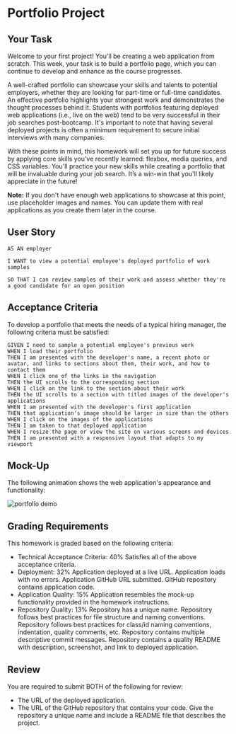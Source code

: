 # Portfolio Project

## Your Task

Welcome to your first project! You'll be creating a web application from scratch. This week, your task is to build a portfolio page, which you can continue to develop and enhance as the course progresses.

A well-crafted portfolio can showcase your skills and talents to potential employers, whether they are looking for part-time or full-time candidates. An effective portfolio highlights your strongest work and demonstrates the thought processes behind it. Students with portfolios featuring deployed web applications (i.e., live on the web) tend to be very successful in their job searches post-bootcamp. It's important to note that having several deployed projects is often a minimum requirement to secure initial interviews with many companies.

With these points in mind, this homework will set you up for future success by applying core skills you’ve recently learned: flexbox, media queries, and CSS variables. You'll practice your new skills while creating a portfolio that will be invaluable during your job search. It’s a win-win that you'll likely appreciate in the future!

**Note:** If you don't have enough web applications to showcase at this point, use placeholder images and names. You can update them with real applications as you create them later in the course.

## User Story

`AS AN employer`

`I WANT to view a potential employee's deployed portfolio of work samples`

`SO THAT I can review samples of their work and assess whether they're a good candidate for an open position`

## Acceptance Criteria

To develop a portfolio that meets the needs of a typical hiring manager, the following criteria must be satisfied:

```
GIVEN I need to sample a potential employee's previous work
WHEN I load their portfolio
THEN I am presented with the developer's name, a recent photo or avatar, and links to sections about them, their work, and how to contact them
WHEN I click one of the links in the navigation
THEN the UI scrolls to the corresponding section
WHEN I click on the link to the section about their work
THEN the UI scrolls to a section with titled images of the developer's applications
WHEN I am presented with the developer's first application
THEN that application's image should be larger in size than the others
WHEN I click on the images of the applications
THEN I am taken to that deployed application
WHEN I resize the page or view the site on various screens and devices
THEN I am presented with a responsive layout that adapts to my viewport
```

## Mock-Up

The following animation shows the web application's appearance and functionality:

![portfolio demo](./Assets/02-advanced-css-homework-demo.gif)


## Grading Requirements
This homework is graded based on the following criteria:

* Technical Acceptance Criteria: 40%
Satisfies all of the above acceptance criteria.
* Deployment: 32%
Application deployed at a live URL.
Application loads with no errors.
Application GitHub URL submitted.
GitHub repository contains application code.
* Application Quality: 15%
Application resembles the mock-up functionality provided in the homework instructions.
* Repository Quality: 13%
Repository has a unique name.
Repository follows best practices for file structure and naming conventions.
Repository follows best practices for class/id naming conventions, indentation, quality comments, etc.
Repository contains multiple descriptive commit messages.
Repository contains a quality README with description, screenshot, and link to deployed application.

## Review
You are required to submit BOTH of the following for review:

* The URL of the deployed application.
* The URL of the GitHub repository that contains your code. Give the repository a unique name and include a README file that describes the project.